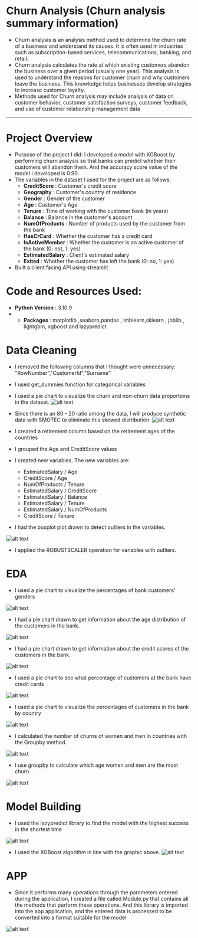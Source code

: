 # Churn Analysis (Churn analysis summary information)
* Churn analysis is an analysis method used to determine the churn rate of a business and understand its causes. It is often used in industries such as subscription-based services, telecommunications, banking, and retail.
* Churn analysis calculates the rate at which existing customers abandon the business over a given period (usually one year). This analysis is used to understand the reasons for customer churn and why customers leave the business. This knowledge helps businesses develop strategies to increase customer loyalty.
* Methods used for Churn analysis may include analysis of data on customer behavior, customer satisfaction surveys, customer feedback, and use of customer relationship management data



***********************************************************

# Project Overview
* Purpose of the project I did: I developed a model with XGBoost by performing churn analysis so that banks can predict whether their customers will abandon them. And the accuracy score value of the model I developed is 0.90.
* The variables in the dataset I used for the project are as follows:
  	* **CreditScore** : Customer's credit score
	* **Geography** : Customer's country of residence
	* **Gender** : Gender of the customer 
	* **Age** : Customer's Age
	* **Tenure** : Time of working with the customer bank (in years)
	* **Balance** : Balance in the customer's account
	* **NumOfProducts** : Number of products used by the customer from the bank
	* **HasCrCard** : Whether the customer has a credit card
	* **IsActiveMember** : Whether the customer is an active customer of the bank (0: not, 1: yes)
	* **EstimatedSalary** : Client's estimated salary
	* **Exited** : Whether the customer has left the bank (0: no, 1: yes)
* Built a client facing API using streamlit

# Code and Resources Used:
* **Python Version** : 3.10.9
* * **Packages** : matplotlib ,seaborn,pandas , imblearn,sklearn , joblib , lightgbm, xgboost and lazypredict

# Data Cleaning
* I removed the following columns that I thought were unnecessary: "RowNumber","CustomerId","Surname"
* I used get_dummies function for categorical variables
* I used a pie chart to visualize the churn and non-churn data proportions in the dataset.
![alt text](https://github.com/gamzeaslan/Customer_Churn_Analysis_App/blob/main/pie_before.png "Pie Before")
* Since there is an 80 - 20 ratio among the data, I will produce synthetic data with SMOTEC to eliminate this skewed distribution.
![alt text](https://github.com/gamzeaslan/Customer_Churn_Analysis_App/blob/main/pie_after.png "Pie After")
* I created a retirement column based on the retirement ages of the countries
* I grouped the Age and CreditScore values
* I created new variables. The new variables are:
  * EstimatedSalary / Age
  * CreditScore / Age
  * NumOfProducts / Tenure
  * EstimatedSalary / CreditScore
  * EstimatedSalary / Balance
  * EstimatedSalary / Tenure
  * EstimatedSalary / NumOfProducts
  * CreditScore / Tenure


* I had the boxplot plot drawn to detect outliers in the variables.

![alt text](https://github.com/gamzeaslan/Customer_Churn_Analysis_App/blob/main/boxplot.png "Boxplot")

* I applied the ROBUSTSCALER operation for variables with outliers.


# EDA 
* I used a pie chart to visualize the percentages of bank customers' genders

![alt text](https://github.com/gamzeaslan/Customer_Churn_Analysis_App/blob/main/gender_pie.png "Gender Pie")

* I had a pie chart drawn to get information about the age distribution of the customers in the bank.

![alt text](https://github.com/gamzeaslan/Customer_Churn_Analysis_App/blob/main/age_pie.png "Age Pie")

* I had a pie chart drawn to get information about the credit scores of the customers in the bank.

![alt text](https://github.com/gamzeaslan/Customer_Churn_Analysis_App/blob/main/creditscore_pie.png "Credit Score Pie")

* I used a pie chart to see what percentage of customers at the bank have credit cards

![alt text](https://github.com/gamzeaslan/Customer_Churn_Analysis_App/blob/main/hascrcard_pie.png "Has Cr Card Pie")


* I used a pie chart to visualize the percentages of customers in the bank by country

![alt text](https://github.com/gamzeaslan/Customer_Churn_Analysis_App/blob/main/geo_pie.png "Geography Pie")


* I calculated the number of churns of women and men in countries with the Groupby method.

![alt text](https://github.com/gamzeaslan/Customer_Churn_Analysis_App/blob/main/groupby_1.png "GroupBy_1")

* I use groupby to calculate which age women and men are the most churn 

![alt text](https://github.com/gamzeaslan/Customer_Churn_Analysis_App/blob/main/groupby_2.png "GroupBy_2")

# Model Building 
* I used the lazypredict library to find the model with the highest success in the shortest time

![alt text](https://github.com/gamzeaslan/Customer_Churn_Analysis_App/blob/main/models.png "Models")

* I used the XGBoost algorithm in line with the graphic above.
![alt text](https://github.com/gamzeaslan/Customer_Churn_Analysis_App/blob/main/class_report.png "Classification Report")

# APP
* Since it performs many operations through the parameters entered during the application, I created a file called Module.py that contains all the methods that perform these operations. And this library is imported into the app application, and the entered data is processed to be converted into a format suitable for the model

![alt text](https://github.com/gamzeaslan/Customer_Churn_Analysis_App/blob/main/app.png "App")





